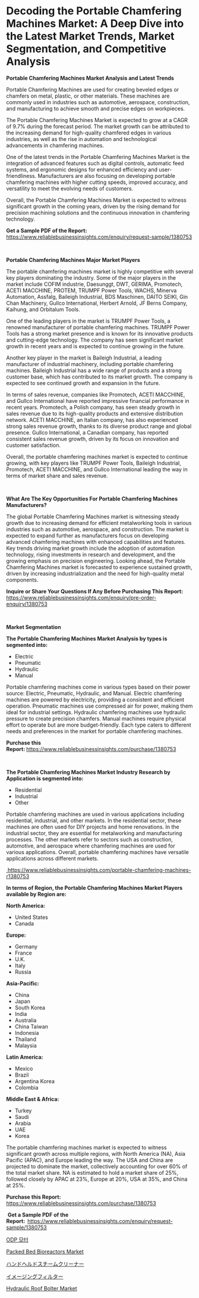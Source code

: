 <p><h1>Decoding the Portable Chamfering Machines Market: A Deep Dive into the Latest Market Trends, Market Segmentation, and Competitive Analysis</h1></p><p><strong>Portable Chamfering Machines Market Analysis and Latest Trends</strong></p>
<p><p>Portable Chamfering Machines are used for creating beveled edges or chamfers on metal, plastic, or other materials. These machines are commonly used in industries such as automotive, aerospace, construction, and manufacturing to achieve smooth and precise edges on workpieces.</p><p>The Portable Chamfering Machines Market is expected to grow at a CAGR of 9.7% during the forecast period. The market growth can be attributed to the increasing demand for high-quality chamfered edges in various industries, as well as the rise in automation and technological advancements in chamfering machines.</p><p>One of the latest trends in the Portable Chamfering Machines Market is the integration of advanced features such as digital controls, automatic feed systems, and ergonomic designs for enhanced efficiency and user-friendliness. Manufacturers are also focusing on developing portable chamfering machines with higher cutting speeds, improved accuracy, and versatility to meet the evolving needs of customers.</p><p>Overall, the Portable Chamfering Machines Market is expected to witness significant growth in the coming years, driven by the rising demand for precision machining solutions and the continuous innovation in chamfering technology.</p></p>
<p><strong>Get a Sample PDF of the Report:&nbsp;</strong> <a href="https://www.reliablebusinessinsights.com/enquiry/request-sample/1380753">https://www.reliablebusinessinsights.com/enquiry/request-sample/1380753</a></p>
<p>&nbsp;</p>
<p><strong>Portable Chamfering Machines Major Market Players</strong></p>
<p><p>The portable chamfering machines market is highly competitive with several key players dominating the industry. Some of the major players in the market include COFIM industrie, Daesunggt, DWT, GERIMA, Promotech, ACETI MACCHINE, PROTEM, TRUMPF Power Tools, WACHS, Minerva Automation, Assfalg, Baileigh Industrial, BDS Maschinen, DAITO SEIKI, Gin Chan Machinery, Gullco International, Herbert Arnold, JF Berns Company, Kaihung, and Orbitalum Tools.</p><p>One of the leading players in the market is TRUMPF Power Tools, a renowned manufacturer of portable chamfering machines. TRUMPF Power Tools has a strong market presence and is known for its innovative products and cutting-edge technology. The company has seen significant market growth in recent years and is expected to continue growing in the future.</p><p>Another key player in the market is Baileigh Industrial, a leading manufacturer of industrial machinery, including portable chamfering machines. Baileigh Industrial has a wide range of products and a strong customer base, which has contributed to its market growth. The company is expected to see continued growth and expansion in the future.</p><p>In terms of sales revenue, companies like Promotech, ACETI MACCHINE, and Gullco International have reported impressive financial performance in recent years. Promotech, a Polish company, has seen steady growth in sales revenue due to its high-quality products and extensive distribution network. ACETI MACCHINE, an Italian company, has also experienced strong sales revenue growth, thanks to its diverse product range and global presence. Gullco International, a Canadian company, has reported consistent sales revenue growth, driven by its focus on innovation and customer satisfaction.</p><p>Overall, the portable chamfering machines market is expected to continue growing, with key players like TRUMPF Power Tools, Baileigh Industrial, Promotech, ACETI MACCHINE, and Gullco International leading the way in terms of market share and sales revenue.</p></p>
<p>&nbsp;</p>
<p><strong>What Are The Key Opportunities For Portable Chamfering Machines Manufacturers?</strong></p>
<p><p>The global Portable Chamfering Machines market is witnessing steady growth due to increasing demand for efficient metalworking tools in various industries such as automotive, aerospace, and construction. The market is expected to expand further as manufacturers focus on developing advanced chamfering machines with enhanced capabilities and features. Key trends driving market growth include the adoption of automation technology, rising investments in research and development, and the growing emphasis on precision engineering. Looking ahead, the Portable Chamfering Machines market is forecasted to experience sustained growth, driven by increasing industrialization and the need for high-quality metal components.</p></p>
<p><strong>Inquire or Share Your Questions If Any Before Purchasing This Report:</strong> <a href="https://www.reliablebusinessinsights.com/enquiry/pre-order-enquiry/1380753">https://www.reliablebusinessinsights.com/enquiry/pre-order-enquiry/1380753</a></p>
<p>&nbsp;</p>
<p><strong>Market Segmentation</strong></p>
<p><strong>The Portable Chamfering Machines Market Analysis by types is segmented into:</strong></p>
<p><ul><li>Electric</li><li>Pneumatic</li><li>Hydraulic</li><li>Manual</li></ul></p>
<p><p>Portable chamfering machines come in various types based on their power source: Electric, Pneumatic, Hydraulic, and Manual. Electric chamfering machines are powered by electricity, providing a consistent and efficient operation. Pneumatic machines use compressed air for power, making them ideal for industrial settings. Hydraulic chamfering machines use hydraulic pressure to create precision chamfers. Manual machines require physical effort to operate but are more budget-friendly. Each type caters to different needs and preferences in the market for portable chamfering machines.</p></p>
<p><strong>Purchase this Report:&nbsp;</strong><a href="https://www.reliablebusinessinsights.com/purchase/1380753">https://www.reliablebusinessinsights.com/purchase/1380753</a></p>
<p>&nbsp;</p>
<p><strong>The Portable Chamfering Machines Market Industry Research by Application is segmented into:</strong></p>
<p><ul><li>Residential</li><li>Industrial</li><li>Other</li></ul></p>
<p><p>Portable chamfering machines are used in various applications including residential, industrial, and other markets. In the residential sector, these machines are often used for DIY projects and home renovations. In the industrial sector, they are essential for metalworking and manufacturing processes. The other markets refer to sectors such as construction, automotive, and aerospace where chamfering machines are used for various applications. Overall, portable chamfering machines have versatile applications across different markets.</p></p>
<p><a href="https://www.reliablebusinessinsights.com/portable-chamfering-machines-r1380753">&nbsp;https://www.reliablebusinessinsights.com/portable-chamfering-machines-r1380753</a></p>
<p><strong>In terms of Region, the Portable Chamfering Machines Market Players available by Region are:</strong></p>
<p>
    <p> <strong> North America: </strong>
        <ul>
            <li>United States</li>
            <li>Canada</li>
        </ul>
        </p> 
    <p> <strong> Europe: </strong>
        <ul>
            <li>Germany</li>
            <li>France</li>
            <li>U.K.</li>
            <li>Italy</li>
            <li>Russia</li>
        </ul>
        </p> 
    <p> <strong> Asia-Pacific: </strong>
        <ul>
            <li>China</li>
            <li>Japan</li>
            <li>South Korea</li>
            <li>India</li>
            <li>Australia</li>
            <li>China Taiwan</li>
            <li>Indonesia</li>
            <li>Thailand</li>
            <li>Malaysia</li>
        </ul>
        </p> 
    <p> <strong> Latin America: </strong>
        <ul>
            <li>Mexico</li>
            <li>Brazil</li>
            <li>Argentina Korea</li>
            <li>Colombia</li>
        </ul>
        </p> 
    <p> <strong> Middle East & Africa: </strong>
        <ul>
            <li>Turkey</li>
            <li>Saudi</li>
            <li>Arabia</li>
            <li>UAE</li>
            <li>Korea</li>
        </ul>
    </p>
    </p>
<p><p>The portable chamfering machines market is expected to witness significant growth across multiple regions, with North America (NA), Asia Pacific (APAC), and Europe leading the way. The USA and China are projected to dominate the market, collectively accounting for over 60% of the total market share. NA is estimated to hold a market share of 25%, followed closely by APAC at 23%, Europe at 20%, USA at 35%, and China at 25%.</p></p>
<p><strong>Purchase this Report: </strong><a href="https://www.reliablebusinessinsights.com/purchase/1380753">https://www.reliablebusinessinsights.com/purchase/1380753</a></p>
<p>&nbsp;<strong>Get a Sample PDF of the Report:&nbsp;&nbsp;</strong><a href="https://www.reliablebusinessinsights.com/enquiry/request-sample/1380753">https://www.reliablebusinessinsights.com/enquiry/request-sample/1380753</a></p>
<p><strong></strong></p>
<p><p><a href="https://github.com/rick7624/Market-Research-Report-List-2/blob/main/9220742171192.md">ODP 모터</a></p><p><a href="https://github.com/riwar777/Market-Research-Report-List-1/blob/main/packed-bed-bioreactors-market.md">Packed Bed Bioreactors Market</a></p><p><a href="https://github.com/FredaJerde/Market-Research-Report-List-1/blob/main/4601978159647.md">ハンドヘルドスチームクリーナー</a></p><p><a href="https://medium.com/@diegoskiles2023/%E7%94%BB%E5%83%8F%E3%83%95%E3%82%A3%E3%83%AB%E3%82%BF%E3%83%BC%E5%B8%82%E5%A0%B4%E8%A6%8F%E6%A8%A1%E3%81%AF%E5%B9%B4%E7%8E%87-%E3%81%A7%E6%88%90%E9%95%B7%E3%81%97%E3%81%A6%E3%81%8A%E3%82%8A-%E3%81%93%E3%81%AE%E3%83%AC%E3%83%9D%E3%83%BC%E3%83%88%E3%81%AF2024%E5%B9%B4%E3%81%8B%E3%82%892031%E5%B9%B4%E3%81%BE%E3%81%A7%E3%81%AE%E3%82%BF%E3%82%A4%E3%83%97-%E3%82%A2%E3%83%97%E3%83%AA%E3%82%B1%E3%83%BC%E3%82%B7%E3%83%A7%E3%83%B3-%E6%88%90%E9%95%B7-%E4%BA%88%E6%B8%AC%E3%81%AB%E3%82%88%E3%82%8B%E5%88%86%E6%9E%90%E3%82%92%E3%82%AB%E3%83%90%E3%83%BC%E3%81%97%E3%81%A6%E3%81%84%E3%81%BE%E3%81%99-204cc72edc2f">イメージングフィルター</a></p><p><a href="https://github.com/jahid123ahm/Market-Research-Report-List-1/blob/main/hydraulic-roof-bolter-market.md">Hydraulic Roof Bolter Market</a></p></p>
